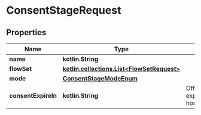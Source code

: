 
# ConsentStageRequest

## Properties
Name | Type | Description | Notes
------------ | ------------- | ------------- | -------------
**name** | **kotlin.String** |  | 
**flowSet** | [**kotlin.collections.List&lt;FlowSetRequest&gt;**](FlowSetRequest.md) |  |  [optional]
**mode** | [**ConsentStageModeEnum**](ConsentStageModeEnum.md) |  |  [optional]
**consentExpireIn** | **kotlin.String** | Offset after which consent expires. (Format: hours&#x3D;1;minutes&#x3D;2;seconds&#x3D;3). |  [optional]



